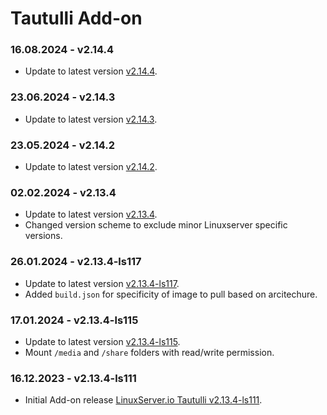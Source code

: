 # Tautulli Add-on

### 16.08.2024 - v2.14.4 
  - Update to latest version [v2.14.4](https://github.com/linuxserver/docker-tautulli/releases/tag/v2.14.4-ls150).

### 23.06.2024 - v2.14.3 
  - Update to latest version [v2.14.3](https://github.com/linuxserver/docker-tautulli/releases/tag/v2.14.3-ls139).

### 23.05.2024 - v2.14.2 
  - Update to latest version [v2.14.2](https://github.com/linuxserver/docker-tautulli/releases/tag/v2.14.2-ls133).

### 02.02.2024 - v2.13.4 
  - Update to latest version [v2.13.4](https://github.com/linuxserver/docker-tautulli/releases/tag/v2.13.4-ls118).
  - Changed version scheme to exclude minor Linuxserver specific versions.

### 26.01.2024 - v2.13.4-ls117 
  - Update to latest version [v2.13.4-ls117](https://github.com/linuxserver/docker-tautulli/releases/tag/v2.13.4-ls117).
  - Added `build.json` for specificity of image to pull based on arcitechure.

### 17.01.2024 - v2.13.4-ls115
  - Update to latest version [v2.13.4-ls115](https://github.com/linuxserver/docker-tautulli/releases/tag/v2.13.4-ls115).
  - Mount `/media` and `/share` folders with read/write permission.

### 16.12.2023 - v2.13.4-ls111
  - Initial Add-on release [LinuxServer.io Tautulli v2.13.4-ls111](https://github.com/linuxserver/docker-tautulli/releases/tag/v2.13.4-ls111).